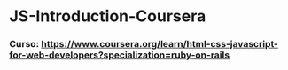 # JS-Introduction-Coursera
### Curso: https://www.coursera.org/learn/html-css-javascript-for-web-developers?specialization=ruby-on-rails
